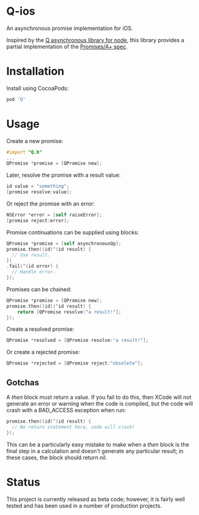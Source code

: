 # Q-ios
An asynchronous promise implementation for iOS.

Inspired by the [Q asynchronous library for node](https://github.com/kriskowal/q), this library provides a partial implementation of the [Promises/A+ spec](https://promisesaplus.com/).

# Installation
Install using CocoaPods:
```ruby
pod 'Q'
```

# Usage
Create a new promise:
```objective-c
#import "Q.h"
...
QPromise *promise = [QPromise new];
```

Later, resolve the promise with a result value:
```objective-c
id value = "something";
[promise resolve:value];
```

Or reject the promise with an error:
```objective-c
NSError *error = [self raiseError];
[promise reject:error];
```
Promise continuations can be supplied using blocks:
```objective-c
QPromise *promise = [self asynchronousOp];
promise.then((id)^(id result) {
  // Use result.
})
.fail(^(id error) {
  // Handle error.
});
```

Promises can be chained:
```objective-c
QPromise *promise = [QPromise new];
promise.then((id)(^id result) {
    return [QPromise resolve:"a result!"];
});
```

Create a resolved promise:
```objective-c
QPromise *resolved = [QPromise resolve:"a result!"];
```

Or create a rejected promise:
```objective-c
QPromise *rejected = [QPromise reject:"obsolete"];
```

## Gotchas
A _then_ block must return a value. If you fail to do this, then XCode will not generate an error or warning when the code is compiled, but the code will crash with a BAD_ACCESS exception when run:
```objective-c
promise.then((id)^(id result) {
  // No return statement here, code will crash!
});
```
This can be a particularly easy mistake to make when a _then_ block is the final step in a calculation and doesn't generate any particular result; in these cases, the block should return _nil_.

# Status
This project is currently released as beta code; however, it is fairly well tested and has been used in a number of production projects.
